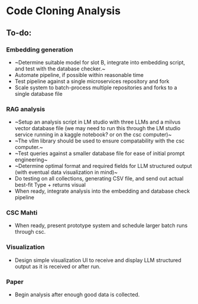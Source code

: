 # Code Cloning Analysis

## To-do:

### Embedding generation
- ~Determine suitable model for slot B, integrate into embedding script, and test with the database checker.~
- Automate pipeline, if possible within reasonable time
- Test pipeline against a single microservices repository and fork
- Scale system to batch-process multiple repositories and forks to a single database file

### RAG analysis
- ~Setup an analysis script in LM studio with three LLMs and a milvus vector database file (we may need to run this through the LM studio service running in a kaggle notebook? or on the csc computer)~
- ~The vllm library should be used to ensure compatability with the csc computer.~
- ~Test queries against a smaller database file for ease of initial prompt engineering~
- ~Determine optimal format and required fields for LLM structured output (with eventual data visualization in mind)~
- Do testing on all collections, generating CSV file, and send out actual best-fit Type + returns visual
- When ready, integrate analysis into the embedding and database check pipeline

### CSC Mahti
- When ready, present prototype system and schedule larger batch runs through csc.

### Visualization
- Design simple visualization UI to receive and display LLM structured output as it is received or after run.

### Paper
- Begin analysis after enough good data is collected.
